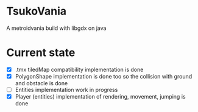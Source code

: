 # TsukoVania
A metroidvania build with libgdx on java

# Current state
- [x] .tmx tiledMap compatibility implementation is done
- [x] PolygonShape implementation is done too so the collision with ground and obstacle is done
- [ ] Entities implementation work in progress
- [x] Player (entities) implementation of rendering, movement, jumping is done
